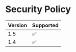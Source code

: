 # Security Policy

| Version | Supported |
| ------- | ------------------ |
| 1.5 | :white_check_mark: |
| 1.4 | :white_check_mark: |
